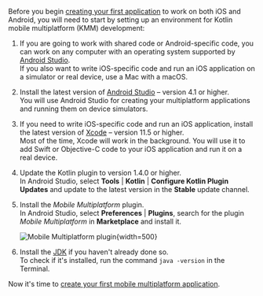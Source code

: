 [//]: # (title: Set up an environment for KMM development)
[//]: # (auxiliary-id: Set_up_an_environment_for_KMM_development)

Before you begin [creating your first application](create-first-app.md) to work on both iOS and Android, you will need to 
start by setting up an environment for Kotlin mobile multiplatform (KMM) development:

1. If you are going to work with shared code or Android-specific code, you can work on any computer with an operating 
   system supported by [Android Studio](https://developer.android.com/studio).  
   If you also want to write iOS-specific code and run an iOS application on a simulator or real device, use a Mac with a 
   macOS.  
2. Install the latest version of [Android Studio](https://developer.android.com/studio) – version 4.1 or higher.  
    You will use Android Studio for creating your multiplatform applications and 
    running them on device simulators.
3. If you need to write iOS-specific code and run an iOS application, install the latest version of [Xcode](https://apps.apple.com/us/app/xcode/id497799835) –  version 11.5 or higher.  
    Most of the time, Xcode will work in the background. You will use it to add 
    Swift or Objective-C code to your iOS application and run it on a real device.
4. Update the Kotlin plugin to version 1.4.0 or higher.  
    In Android Studio, select **Tools** | **Kotlin** | **Configure Kotlin Plugin Updates** and update to the latest 
    version in the **Stable** update channel.
5. Install the *Mobile Multiplatform* plugin.  
    In Android Studio, select  **Preferences** | **Plugins**, search for the plugin *Mobile Multiplatform* in 
    **Marketplace** and install it.
    
    ![Mobile Multiplatform plugin](mobile-multiplatform-plugin.png){width=500}
    
6. Install the [JDK](https://jdk.java.net/14/) if you haven't already done so.  
    To check if it's installed, run the command `java -version` in the Terminal.       
     
Now it's time to [create your first mobile multiplatform application](create-first-app.md).